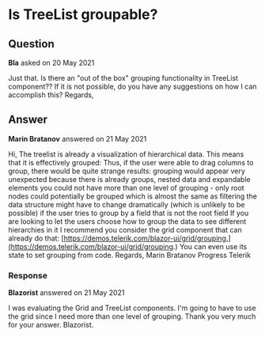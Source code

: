 # Is TreeList groupable?

## Question

**Bla** asked on 20 May 2021

Just that. Is there an "out of the box" grouping functionality in TreeList component?? If it is not possible, do you have any suggestions on how I can accomplish this? Regards,

## Answer

**Marin Bratanov** answered on 21 May 2021

Hi, The treelist is already a visualization of hierarchical data. This means that it is effectively grouped: Thus, if the user were able to drag columns to group, there would be quite strange results: grouping would appear very unexpected because there is already groups, nested data and expandable elements you could not have more than one level of grouping - only root nodes could potentially be grouped which is almost the same as filtering the data structure might have to change dramatically (which is unlikely to be possible) if the user tries to group by a field that is not the root field If you are looking to let the users choose how to group the data to see different hierarchies in it I recommend you consider the grid component that can already do that: [https://demos.telerik.com/blazor-ui/grid/grouping.](https://demos.telerik.com/blazor-ui/grid/grouping.) You can even use its state to set grouping from code. Regards, Marin Bratanov Progress Telerik

### Response

**Blazorist** answered on 21 May 2021

I was evaluating the Grid and TreeList components. I'm going to have to use the grid since I need more than one level of grouping. Thank you very much for your answer. Blazorist.

